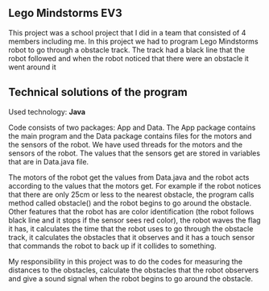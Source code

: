 ## Lego Mindstorms EV3
This project was a school project that I did in a team that consisted of 4 members including me.
In this project we had to program Lego Mindstorms robot to go through a obstacle track. The track had a black line that the robot followed and when the robot noticed that there were an obstacle it went around it

## Technical solutions of the program
Used technology: **Java**

Code consists of two packages: App and Data. The App package contains the main program and the Data package contains files for the motors and the sensors of the robot.
We have used threads for the motors and the sensors of the robot. The values that the sensors get are stored in variables that are in Data.java file. 

The motors of the robot get the values from Data.java and the robot acts according to the values that the motors get. For example if the robot notices that there are only 25cm or less to the nearest obstacle, the program calls method called obstacle() and the robot begins to go around the obstacle. Other features that the robot has are color identification (the robot follows black line and it stops if the sensor sees red color), the robot waves the flag it has, it calculates the time that the robot uses to go through the obstacle track, it calculates the obstacles that it observes and it has a touch sensor that commands the robot to back up if it collides to something.

My responsibility in this project was to do the codes for measuring the distances to the obstacles, calculate the obstacles that the robot observers and give a sound signal when the robot begins to go around the obstacle.
